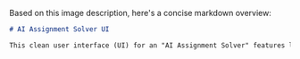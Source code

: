 Based on this image description, here's a concise markdown overview:

```markdown
# AI Assignment Solver UI

This clean user interface (UI) for an "AI Assignment Solver" features light purple elements. Key components include: 1) A title section with the app name, 2) A file upload area showing no files chosen yet and inactive buttons, 3) An input field prompting users to "Ask a Question", and 4) An answer display placeholder at the bottom.
```